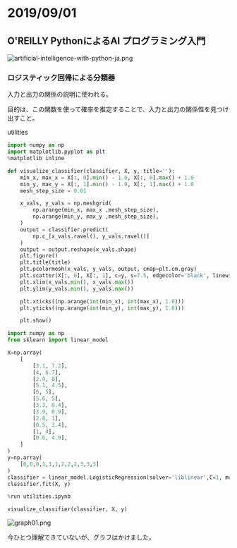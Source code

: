 # 2019/09/01

## O'REILLY PythonによるAI プログラミング入門

![artificial-intelligence-with-python-ja.png](http://www.pecos-company.com/dev/images-for-link/artificial-intelligence-with-python-ja.png)

### ロジスティック回帰による分類器

入力と出力の関係の説明に使われる。

目的は、この関数を使って確率を推定することで、入力と出力の関係性を見つけ出すこと。

utilities

```py
import numpy as np
import matplotlib.pyplot as plt
%matplotlib inline

def visualize_classifier(classifier, X, y, title=''):
    min_x, max_x = X[:, 0].min() - 1.0, X[:, 0].max() + 1.0
    min_y, max_y = X[:, 1].min() - 1.0, X[:, 1].max() + 1.0
    mesh_step_size = 0.01

    x_vals, y_vals = np.meshgrid(
        np.arange(min_x, max_x ,mesh_step_size),
        np.arange(min_y, max_y ,mesh_step_size),
    )
    output = classifier.predict(
        np.c_[x_vals.ravel(), y_vals.ravel()]
    )
    output = output.reshape(x_vals.shape)
    plt.figure()
    plt.title(title)
    plt.pcolormesh(x_vals, y_vals, output, cmap=plt.cm.gray)
    plt.scatter(X[:, 0], X[:, 1], c=y, s=7.5, edgecolor='black', linewidth=1, cmap=plt.cm.Paired)
    plt.xlim(x_vals.min(), x_vals.max())
    plt.ylim(y_vals.min(), y_vals.max())

    plt.xticks((np.arange(int(min_x), int(max_x), 1.0)))
    plt.yticks((np.arange(int(min_y), int(max_y), 1.0)))

    plt.show()
```

```py
import numpy as np
from sklearn import linear_model

X=np.array(
    [
        [3.1, 7.2],
        [4, 6.7],
        [2.9, 8],
        [5.1, 4.5],
        [6, 5],
        [5.6, 5],
        [3.3, 0.4],
        [3.9, 0.9],
        [2.8, 1],
        [0.5, 3.4],
        [1, 4],
        [0.6, 4.9],
    ]
)
y=np.array(
    [0,0,0,1,1,1,2,2,2,3,3,3]
)
classifier = linear_model.LogisticRegression(solver='liblinear',C=1, multi_class='auto')
classifier.fit(X, y)

%run utilities.ipynb

visualize_classifier(classifier, X, y)
```
![graph01.png](http://www.pecos-company.com/dev/images-for-link/graph01.png)

今ひとつ理解できていないが、グラフはかけました。

